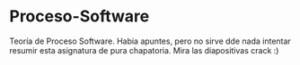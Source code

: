 # Proceso-Software
Teoría de Proceso Software. Habia apuntes, pero no sirve dde nada intentar resumir esta asignatura de pura chapatoria. Mira las diapositivas crack :)
